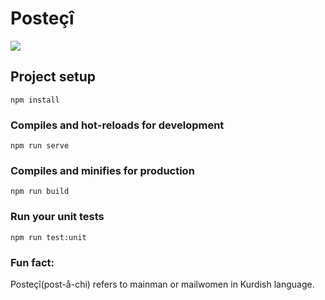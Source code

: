 # Posteçî 

<img src="demo.gif" />


## Project setup
```
npm install
```

### Compiles and hot-reloads for development
```
npm run serve
```

### Compiles and minifies for production
```
npm run build
```

### Run your unit tests
```
npm run test:unit
```

### Fun fact:
Posteçî(post-å-chi) refers to mainman or mailwomen in Kurdish language.
